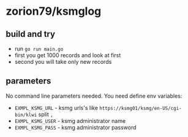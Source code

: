 # zorion79/ksmglog

## build and try

- run `go run main.go`
- first you get 1000 records and look at first
- second you will take only new records

## parameters

No command line parameters needed. You need define env variables:

- `EXMPL_KSMG_URL` - ksmg urls's like `https://ksmg01/ksmg/en-US/cgi-bin/klwi` split `,`
- `EXMPL_KSMG_USER` - ksmg administrator name
- `EXMPL_KSMG_PASS` - ksmg administrator password